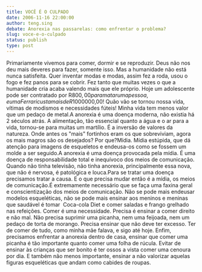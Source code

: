 ```yaml
---
title: VOCÊ É O CULPADO
date: 2006-11-16 22:00:00
author: teng.sing
debate: Anorexia nas passarelas: como enfrentar o problema?
slug: voce-e-o-culpado
status: publish 
type: post
---
```


Primariamente vivemos para comer, dormir e se reproduzir. Deus não nos deu mais deveres para fazer, somente isso. Mas a humanidade não está nunca satisfeita. Quer inventar modas e modas, assim fez a roda, usou o fogo e fez panos para se cobrir. Fez tanto que muitas vezes o que a humanidade cria acaba valendo mais que ele próprio. Hoje um adolescente pode ser contratado por R$800,00 para matar uma pessoa, e uma Ferrari custa mais de R$1000000,00! Quão vão se tornou nossa vida, vítimas de modismos e necessidades fúteis! Minha vida tem menos valor que um pedaço de metal.A anorexia é uma doença moderna, não existia há 2 séculos atrás. A alimentação, tão essencial quanto a água e o ar para a vida, tornou-se para muitas um martílio. É a inversão de valores da natureza. Onde antes os "mais" fortinhos eram os que sobreviviam, agora os mais magros são os desejados? Por que?Mídia. Mídia estúpida, que dá atenção para imagens de esqueletos e endeusa-os como se fossem um molde a ser seguido.A anorexia é uma doença provocada pela mídia. É uma doença de responsabilidade total e inequívoco dos meios de comunicação. Quando não tinha televisão, não tinha anorexia, principalmente essa nova, que não é nervosa, é patológica e louca.Para se tratar uma doença precisamos tratar a causa. E o que precisa mudar então é a mídia, os meios de comunicação.É extremamente necessário que se faça uma faxina geral e conscientização dos meios de comunicação. Não se pode mais endeusar modelos esqueléticas, não se pode mais ensinar aos meninos e meninas que saudável é tomar  Coca-cola Diet e comer saladas e frango grelhado nas refeições. Comer é uma necessidade. Precisa é ensinar a comer direito e não mal. Não precisa suprimir uma picanha, nem uma feijoada, nem um pedaço de torta de morango. Precisa ensinar que não deve ter excesso. Ter de comer de tudo, como minha mãe falava, e sigo até hoje. Enfim, precisamos enfrentar a anorexia dentro de casa, ensinar que comer uma picanha é tão importante quanto comer uma folha de rúcula. Evitar de ensinar às crianças que ser bonito é ter ossos a vista comer uma cenoura por dia. E também não menos importante, ensinar a não valorizar aquelas figuras esqueléticas que andam como cabides de roupas.
